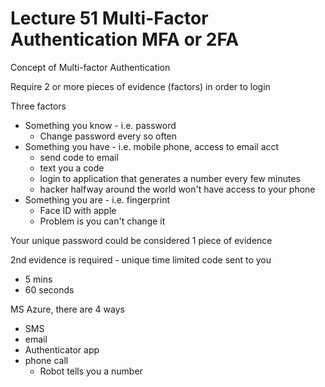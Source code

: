 # Lecture 51 Multi-Factor Authentication MFA or 2FA

Concept of Multi-factor Authentication

Require 2 or more pieces of evidence (factors) in order to login

Three factors
* Something you know - i.e. password
  * Change password every so often
* Something you have - i.e. mobile phone, access to email acct
  * send code to email
  * text you a code
  * login to application that generates a number every few minutes
  * hacker halfway around the world won't have access to your phone
* Something you are - i.e. fingerprint
  * Face ID with apple
  * Problem is you can't change it

Your unique password could be considered 1 piece of evidence

2nd evidence is required - unique time limited code sent to you
* 5 mins
* 60 seconds

MS Azure, there are 4 ways
* SMS
* email
* Authenticator app
* phone call
  * Robot tells you a number
